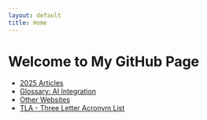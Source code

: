 ```yaml
---
layout: default
title: Home
---
```


# Welcome to My GitHub Page

- [2025 Articles](/2025.html)
- [Glossary: AI Integration](Glossary-AI-Integration.html)
- [Other Websites](websites.html)
- [TLA - Three Letter Acronym List](html/tla.html)
